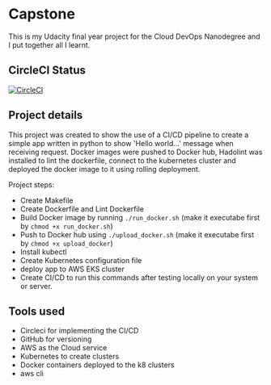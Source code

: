 # Capstone

This is my Udacity final year project for the Cloud DevOps Nanodegree and I put together all I learnt.

## CircleCI Status
[![CircleCI](https://circleci.com/gh/adenicole/Capstone/tree/main.svg?style=svg)](https://circleci.com/gh/adenicole/Capstone/tree/main)

## Project details

This project was created to show the use of a CI/CD pipeline to create a simple app written in python to show 'Hello world...' message when receiving request.
Docker images were pushed to Docker hub, Hadolint was installed to lint the dockerfile, connect to the kubernetes cluster and deployed the docker image to it using rolling deployment.

Project steps:

- Create Makefile
- Create Dockerfile and Lint Dockerfile
- Build Docker image by running `./run_docker.sh` (make it executabe first by `chmod +x run_docker.sh`)
- Push to Docker hub using `./upload_docker.sh` (make it executabe first by `chmod +x upload_docker`)
- Install kubectl
- Create Kubernetes configuration file
- deploy app to AWS EKS cluster
- Create CI/CD to run this commands after testing locally on your system or server.


## Tools used

- Circleci for implementing the CI/CD
- GitHub for versioning
- AWS as the Cloud service
- Kubernetes to create clusters
- Docker containers deployed to the k8 clusters
- aws cli

